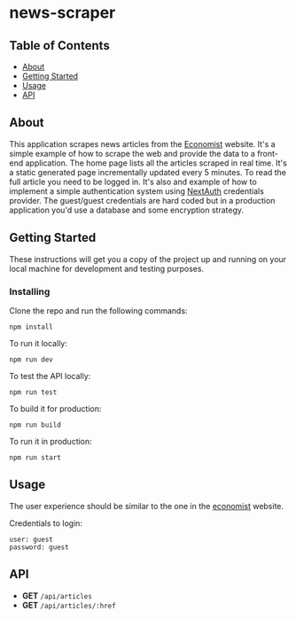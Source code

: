 # news-scraper

## Table of Contents

- [About](#about)
- [Getting Started](#getting_started)
- [Usage](#usage)
- [API](#api)


## About <a name = "about"></a>

This application scrapes news articles from the [Economist](https://www.economist.com) website.
It's a simple example of how to scrape the web and provide the data to a front-end application. 
The home page lists all the articles scraped in real time. It's a static generated page incrementally updated
every 5 minutes. To read the full article you need to be logged in. It's also and example of how to implement
a simple authentication system using [NextAuth](https://next-auth.js.org/) credentials provider. The guest/guest credentials are hard coded but in a production application you'd use a database and some encryption strategy. 
## Getting Started <a name = "getting_started"></a>

These instructions will get you a copy of the project up and running on your local machine for development and testing purposes. 


### Installing

Clone the repo and run the following commands:

```
npm install
```

To run it locally:

```
npm run dev
```

To test the API locally:

```
npm run test
```

To build it for production:

```
npm run build
```

To run it in production:

```
npm run start
```

## Usage <a name = "usage"></a>

The user experience should be similar to the one in the [economist](https://www.economist.com) website.

Credentials to login:
```
user: guest
password: guest
```

## API <a name = "api"></a>

- **GET** `/api/articles`
- **GET** `/api/articles/:href`